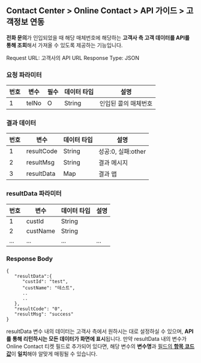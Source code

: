 ## Contact Center > Online Contact > API 가이드 > 고객정보 연동

**전화 문의**가 인입되었을 때 해당 매체번호에 해당하는 **고객사 측 고객 데이터를 API를 통해 조회**해서 가져올 수 있도록 제공하는 기능입니다.

Request URL: 고객사의 API URL
Response Type: JSON

### 요청 파라미터
|번호|변수|필수|데이터 타입|설명|
|----|----|----|---------|----|
|1   |telNo|O  |String   |인입된 콜의 매체번호|

### 결과 데이터
|번호|변수|데이터 타입|설명|
|----|---|-----------|---|
|1   |resultCode|String|성공:0, 실패:other|
|2   |resultMsg |String|결과 메시지|
|3   |resultData|Map   |결과 맵|

### resultData 파라미터
|번호|변수|데이터 타입|설명|
|----|----|----------|---|
|1  |custId|String   |   |
|2  |custName|String |   |
|...|...     |...    |...|

### Response Body
```
{
   "resultData":{
      "custId": "test",
      "custName": "테스트",
      ..
      ..
   },
   "resultCode": "0",
   "resultMsg": "success"
}
```

resultData 변수 내의 데이터는 고객사 측에서 원하시는 대로 설정하실 수 있으며, **API를 통해 리턴하시는 모든 데이터가 화면에 표시**됩니다.
만약 resultData 내의 변수가 Online Contact 티켓 필드로 추가되어 있다면, 해당 변수의 **변수명**과 [필드의 **항목 코드 값**](https://docs.toast.com/ko/Contact%20Center/ko/online-contact-guide-service-management/#_22)이 **일치**해야 알맞게 매핑될 수 있습니다.
